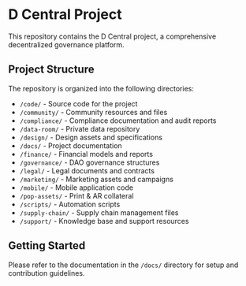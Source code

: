 # D Central Project

This repository contains the D Central project, a comprehensive decentralized governance platform.

## Project Structure

The repository is organized into the following directories:

- `/code/` - Source code for the project
- `/community/` - Community resources and files
- `/compliance/` - Compliance documentation and audit reports
- `/data-room/` - Private data repository
- `/design/` - Design assets and specifications
- `/docs/` - Project documentation
- `/finance/` - Financial models and reports
- `/governance/` - DAO governance structures
- `/legal/` - Legal documents and contracts
- `/marketing/` - Marketing assets and campaigns
- `/mobile/` - Mobile application code
- `/pop-assets/` - Print & AR collateral
- `/scripts/` - Automation scripts
- `/supply-chain/` - Supply chain management files
- `/support/` - Knowledge base and support resources

## Getting Started

Please refer to the documentation in the `/docs/` directory for setup and contribution guidelines.
